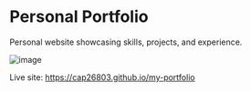# Personal Portfolio
Personal website showcasing skills, projects, and experience.

![image](https://github.com/Cap26803/portfolio/assets/106472393/f73ce859-3baa-4046-a3e6-8e3a5a196bf4)

Live site: https://cap26803.github.io/my-portfolio
